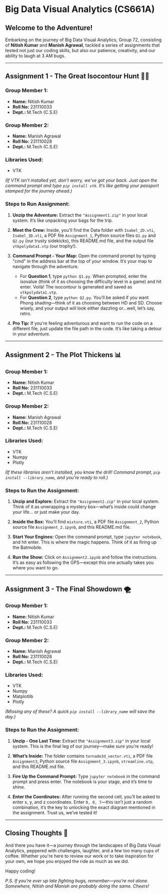 # Big Data Visual Analytics (CS661A) 

## Welcome to the Adventure!

Embarking on the journey of Big Data Visual Analytics, Group 72, consisting of **Nitish Kumar** and **Manish Agrawal**, tackled a series of assignments that tested not just our coding skills, but also our patience, creativity, and our ability to laugh at 3 AM bugs.

---

## Assignment 1 - The Great Isocontour Hunt 🕵️‍♂️

### Group Member 1:
- **Name:** Nitish Kumar
- **Roll No:** 231110033
- **Dept.:** M.Tech (C.S.E)

### Group Member 2:
- **Name:** Manish Agrawal
- **Roll No:** 231110028
- **Dept.:** M.Tech (C.S.E)

### Libraries Used:
- VTK

*(If VTK isn’t installed yet, don't worry, we've got your back. Just open the command prompt and type `pip install vtk`. It’s like getting your passport stamped for the journey ahead.)*

### Steps to Run Assignment:

1. **Unzip the Adventure:**
   Extract the `"Assignment1.zip"` in your local system. It’s like unpacking your bags for the trip.

2. **Meet the Crew:**
   Inside, you'll find the Data folder with `Isabel_2D.vti`, `Isabel_3D.vti`, a PDF file `Assignment_1`, Python source files `Q1.py` and `Q2.py` (our trusty sidekicks), this README.md file, and the output file `vtkpolydata1.vtp` (our trophy!).

3. **Command Prompt - Your Map:**
   Open the command prompt by typing "cmd" in the address bar at the top of your window. It’s your map to navigate through the adventure.
   - For **Question 1**, type `python Q1.py`. When prompted, enter the isovalue (think of it as choosing the difficulty level in a game) and hit enter. Voilà! The isocontour is generated and saved as `vtkpolydata1.vtp`.
   - For **Question 2**, type `python Q2.py`. You’ll be asked if you want Phong shading—think of it as choosing between HD and SD. Choose wisely, and your output will look either dazzling or...well, let’s say, retro.

4. **Pro Tip:** If you’re feeling adventurous and want to run the code on a different file, just update the file path in the code. It’s like taking a detour in your adventure.

---

## Assignment 2 - The Plot Thickens 📊

### Group Member 1:
- **Name:** Nitish Kumar
- **Roll No:** 231110033
- **Dept.:** M.Tech (C.S.E)

### Group Member 2:
- **Name:** Manish Agrawal
- **Roll No:** 231110028
- **Dept.:** M.Tech (C.S.E)

### Libraries Used:
- VTK
- Numpy
- Plotly

*(If these libraries aren’t installed, you know the drill! Command prompt, `pip install --library_name`, and you’re ready to roll.)*

### Steps to Run the Assignment:

1. **Unzip and Explore:**
   Extract the `"Assignment2.zip"` in your local system. Think of it as unwrapping a mystery box—what’s inside could change your life… or just make your day.

2. **Inside the Box:**
   You’ll find `mixture.vti`, a PDF file `Assignment_2`, Python source file `Assignment_2.ipynb`, and this README.md file.

3. **Start Your Engines:**
   Open the command prompt, type `jupyter notebook`, and hit enter. This is where the magic happens. Think of it as firing up the Batmobile.

4. **Run the Show:**
   Click on `Assignment2.ipynb` and follow the instructions. It’s as easy as following the GPS—except this one actually takes you where you want to go.

---

## Assignment 3 - The Final Showdown 🌪️

### Group Member 1:
- **Name:** Nitish Kumar
- **Roll No:** 231110033
- **Dept.:** M.Tech (C.S.E)

### Group Member 2:
- **Name:** Manish Agrawal
- **Roll No:** 231110028
- **Dept.:** M.Tech (C.S.E)

### Libraries Used:
- VTK
- Numpy
- Matplotlib
- Plotly

*(Missing any of these? A quick `pip install --library_name` will save the day.)*

### Steps to Run the Assignment:

1. **Unzip - One Last Time:**
   Extract the `"Assignment3.zip"` in your local system. This is the final leg of our journey—make sure you’re ready!

2. **What’s Inside:**
   The folder contains `tornado3d_vector.vti`, a PDF file `Assignment3`, Python source file `Assignment_3.ipynb`, `streamline.vtp`, and this README.md file.

3. **Fire Up the Command Prompt:**
   Type `jupyter notebook` in the command prompt and press enter. The notebook is your stage, and it’s time to shine.

4. **Enter the Coordinates:**
   After running the second cell, you’ll be asked to enter x, y, and z coordinates. Enter `0, 0, 7`—this isn’t just a random combination, it’s the key to unlocking the exact diagram mentioned in the assignment. Trust us, we’ve tested it!

---

## Closing Thoughts 🤔

And there you have it—a journey through the landscapes of Big Data Visual Analytics, peppered with challenges, laughter, and a few too many cups of coffee. Whether you're here to review our work or to take inspiration for your own, we hope you enjoyed the ride as much as we did.

Happy coding!

*P.S. If you’re ever up late fighting bugs, remember—you’re not alone. Somewhere, Nitish and Manish are probably doing the same. Cheers!*
